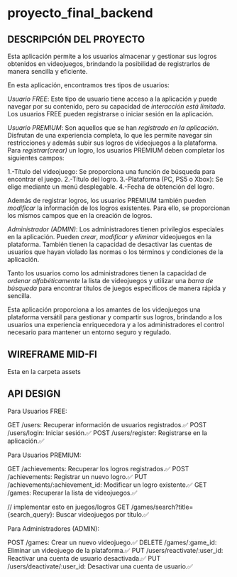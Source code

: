 # proyecto_final_backend

## DESCRIPCIÓN DEL PROYECTO

Esta aplicación permite a los usuarios almacenar y gestionar sus logros obtenidos en videojuegos, brindando la posibilidad de registrarlos de manera sencilla y eficiente.

En esta aplicación, encontramos tres tipos de usuarios:

*Usuario FREE*: Este tipo de usuario tiene acceso a la aplicación y puede navegar por su contenido, pero su capacidad de *interacción está limitada*. Los usuarios FREE pueden registrarse o iniciar sesión en la aplicación.

*Usuario PREMIUM*:  Son aquellos que se han *registrado en la aplicación*. Disfrutan de una experiencia completa, lo que les permite navegar sin restricciones y además subir sus logros de videojuegos a la plataforma. Para *registrar(crear)* un logro, los usuarios PREMIUM deben completar los siguientes campos:

1.-Título del videojuego: Se proporciona una función de búsqueda para encontrar el juego.
2.-Título del logro.
3.-Plataforma (PC, PS5 o Xbox): Se elige mediante un menú desplegable.
4.-Fecha de obtención del logro.

Además de registrar logros, los usuarios PREMIUM también pueden *modificar* la información de los logros existentes. Para ello, se proporcionan los mismos campos que en la creación de logros.

*Administrador (ADMIN)*: Los administradores tienen privilegios especiales en la aplicación. Pueden *crear*, *modificar* y *eliminar* videojuegos en la plataforma. También tienen la capacidad de desactivar las cuentas de usuarios que hayan violado las normas o los términos y condiciones de la aplicación.

Tanto los usuarios como los administradores tienen la capacidad de *ordenar alfabéticamente* la lista de videojuegos y utilizar una *barra de búsqueda* para encontrar títulos de juegos específicos de manera rápida y sencilla.

Esta aplicación proporciona a los amantes de los videojuegos una plataforma versátil para gestionar y compartir sus logros, brindando a los usuarios una experiencia enriquecedora y a los administradores el control necesario para mantener un entorno seguro y regulado.



## WIREFRAME MID-FI

Esta en la carpeta assets


## API DESIGN

Para Usuarios FREE:

GET /users: Recuperar información de usuarios registrados.✅
POST /users/login: Iniciar sesión.✅
POST /users/register: Registrarse en la aplicación.✅


Para Usuarios PREMIUM:

GET /achievements: Recuperar los logros registrados.✅
POST /achievements: Registrar un nuevo logro.✅
PUT /achievements/:achievement_id: Modificar un logro existente.✅
GET /games: Recuperar la lista de videojuegos.✅

// implementar esto en juegos/logros
GET /games/search?title={search_query}: Buscar videojuegos por título.✅




Para Administradores (ADMIN): 


POST /games: Crear un nuevo videojuego.✅
DELETE /games/:game_id: Eliminar un videojuego de la plataforma.✅
PUT /users/reactivate/:user_id: Reactivar una cuenta de usuario desactivada.✅
PUT /users/deactivate/:user_id: Desactivar una cuenta de usuario.✅